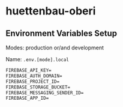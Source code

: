 # huettenbau-oberi

## Environment Variables Setup

Modes: production or/and development

Name: `.env.[mode].local`

```txt
FIREBASE_API_KEY=
FIREBASE_AUTH_DOMAIN=
FIREBASE_PROJECT_ID=
FIREBASE_STORAGE_BUCKET=
FIREBASE_MESSAGING_SENDER_ID=
FIREBASE_APP_ID=
```
